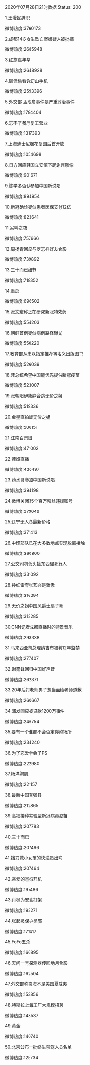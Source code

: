 2020年07月28日21时数据
Status: 200

1.王漫妮辞职

微博热度:3760173

2.成都14岁女生坠亡案嫌疑人被批捕

微博热度:2685948

3.红旗嘉年华

微博热度:2648928

4.顾佳偷看许幻山手机

微博热度:2593396

5.外交部 孟晚舟事件是严重政治事件

微博热度:1784404

6.忘不了餐厅复工营业

微博热度:1317393

7.上海迪士尼烟花复园后首开放

微博热度:1054698

8.日方回应韩国立安倍下跪谢罪雕像

微博热度:901671

9.陈学冬否认参加中国新说唱

微博热度:894954

10.新冠确诊疑似患者医保支付12亿

微博热度:823641

11.尖叫之夜

微博热度:757666

12.周扬青回应与罗志祥好友合影

微博热度:739892

13.三十而已细节

微博热度:718352

14.重启

微博热度:696502

15.张文宏称正在研究新冠特效药

微博热度:554203

16.朝鲜首例疑似病例路径曝光

微博热度:550220

17.教育部从未以指定推荐等名义出版图书

微博热度:526039

18.菲总统希望中国能优先提供新冠疫苗

微博热度:523007

19.张朝阳伊能静合跳无价之姐

微博热度:519336

20.金星直拍版无价之姐

微博热度:506151

21.江南百景图

微博热度:471002

22.薇娅直播

微博热度:430497

23.药水哥参加中国新说唱

微博热度:394198

24.微博关闭35个百万粉丝违规账号

微博热度:379049

25.辽宁无人岛最新价格

微博热度:371413

26.中印部队已在大多数地点实现脱离接触

微博热度:360800

27.公交司机低头捡东西碾死行人

微博热度:331092

28.孙红雷夸张艺兴是骄傲

微博热度:316294

29.无价之姐中国风爵士扇子舞

微博热度:313285

30.CNN记者成都直播时的背景音乐

微博热度:298338

31.马来西亚前总理纳吉布被判12年监禁

微博热度:277407

32.谢霆锋回归中国好声音

微博热度:262371

33.20年后打老师男子想当面给老师道歉

微博热度:260667

34.浦发回应被贷款1200万事件

微博热度:246754

35.要有一个谁都不会否定你的场所

微博热度:234240

36.为了恋爱学会了PS

微博热度:222980

37.杨洋胸肌

微博热度:221157

38.最新中国百强县

微博热度:212865

39.高福接种实验型新冠病毒疫苗

微博热度:207783

40.三十而已

微博热度:207496

41.挡刀救小女孩的快递员出院

微博热度:207464

42.亲爱的爸妈开机

微博热度:197486

43.肖枫为安蓝打架

微博热度:193271

44.张起灵保护吴邪

微博热度:171417

45.FoFo五杀

微博热度:166895

46.天问一号探测器传回地月合影

微博热度:162504

47.外交部称南海不是美国夏威夷

微博热度:153856

48.特斯拉上海工厂大规模招聘

微博热度:148537

49.黄金

微博热度:140740

50.北京公布一批终生禁驾人员名单

微博热度:125734

